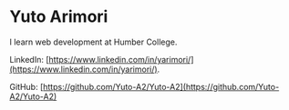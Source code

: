 # Yuto Arimori
I learn web development at Humber College.  
   <img src="yutoA2.jpg" alt=""> 

LinkedIn: [https://www.linkedin.com/in/yarimori/](https://www.linkedin.com/in/yarimori/).  

GitHub: [https://github.com/Yuto-A2/Yuto-A2](https://github.com/Yuto-A2/Yuto-A2)  